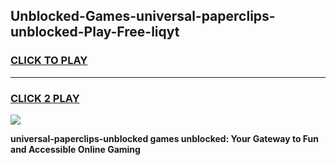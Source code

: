 
## Unblocked-Games-universal-paperclips-unblocked-Play-Free-liqyt
<h3>
<a href="https://premium76.site?title=universal-paperclips-unblocked&ref=18A1">CLICK TO PLAY</a></h3>
<hr>

<h3>
<a href="https://premium76.site?title=universal-paperclips-unblocked&ref=18A1">CLICK 2 PLAY</a>
  
</h3>

<a href="https://premium76.site?title=universal-paperclips-unblocked&ref=18A1"><img src="https://clearcache.store/games.png"></a>


**universal-paperclips-unblocked games unblocked: Your Gateway to Fun and Accessible Online Gaming**
